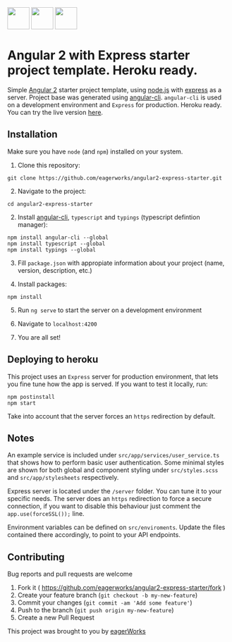 <img height="50" src="https://angular.io/resources/images/logos/angular2/angular.svg" />
<img height="50" src="https://nodejs.org/static/images/logos/nodejs-new-pantone-black.png" />
<img height="50" src="https://camo.githubusercontent.com/fc61dcbdb7a6e49d3adecc12194b24ab20dfa25b/68747470733a2f2f692e636c6f756475702e636f6d2f7a6659366c4c376546612d3330303078333030302e706e67" />

# Angular 2 with Express starter project template. Heroku ready.

Simple [Angular 2](https://angular.io/) starter project template, using [node.js](https://nodejs.org) with [express](http://expressjs.com/) as a server. Project base was generated using [angular-cli](https://github.com/angular/angular-cli). `angular-cli` is used on a development environment and `Express` for production. Heroku ready.
You can try the live version [here](https://angular-2-express-starter.herokuapp.com).

## Installation

Make sure you have `node` (and `npm`) installed on your system.

1. Clone this repository:
  ```
  git clone https://github.com/eagerworks/angular2-express-starter.git
  ```

2. Navigate to the project:
  ```
  cd angular2-express-starter
  ```

2. Install [angular-cli](https://github.com/angular/angular-cli#installation), `typescript` and `typings` (typescript defintion manager):
  ```
  npm install angular-cli --global
  npm install typescript --global
  npm install typings --global
  ```

3. Fill `package.json` with appropiate information about your project (name, version, description, etc.)

4. Install packages:
  ```
  npm install
  ```

5. Run `ng serve` to start the server on a development environment

6. Navigate to `localhost:4200`

7. You are all set!

## Deploying to heroku

This project uses an `Express` server for production environment, that lets you fine tune how the app is served. If you want to test it locally, run:
```
npm postinstall
npm start
```

Take into account that the server forces an `https` redirection by default.

## Notes
An example service is included under `src/app/services/user_service.ts` that shows how to perform basic user authentication.
Some minimal styles are shown for both global and component styling under `src/styles.scss` and `src/app/stylesheets` respectively.

Express server is located under the `/server` folder. You can tune it to your specific needs. The server does an `https` redirection to force a secure connection, if you want to disable this behaviour just comment the `app.use(forceSSL());` line.

Environment variables can be defined on `src/enviroments`. Update the files contained there accordingly, to point to your API endpoints.

## Contributing
Bug reports and pull requests are welcome

1. Fork it ( https://github.com/eagerworks/angular2-express-starter/fork )
2. Create your feature branch (`git checkout -b my-new-feature`)
3. Commit your changes (`git commit -am 'Add some feature'`)
4. Push to the branch (`git push origin my-new-feature`)
5. Create a new Pull Request

This project was brought to you by [eagerWorks](http://www.eagerworks.com)
